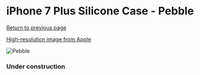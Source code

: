 # iPhone 7 Plus Silicone Case - Pebble

[Return to previous page](/iphone_7)

[High-resolution image from Apple](https://store.storeimages.cdn-apple.com/8756/as-images.apple.com/is/MQ0P2?wid=4500&hei=4500&fmt=png)

<div style="width: 384px"><img src="/everyphone/MQ0P2.png" alt="Pebble"></div>

### Under construction
